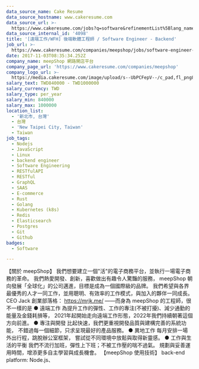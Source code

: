 ```yaml
---
data_source_name: Cake Resume
data_source_hostname: www.cakeresume.com
data_source_url: >-
  https://www.cakeresume.com/jobs?q=software&refinementList%5Blang_name%5D%5B0%5D=English&refinementList%5Bsalary_type%5D=per_year&range%5Bsalary_range%5D%5Bmin%5D=1000000&page=2
data_source_internal_id: '4098'
title: '[遠端工作/WFH] 後端軟體工程師 / Software Engineer - Backend'
job_url: >-
  https://www.cakeresume.com/companies/meepshop/jobs/software-engineer-backend-700-000
date: 2017-11-03T08:35:34.252Z
company_name: meepShop 網路開店平台
company_page_url: 'https://www.cakeresume.com/companies/meepshop'
company_logo_url: >-
  https://media.cakeresume.com/image/upload/s--UbPCFepV--/c_pad,fl_png8,h_200,w_200/v1509504375/pcotebjqdkfuqbvbt4xc.png
salary_text: TWD840000 - TWD1000000
salary_currency: TWD
salary_type: per_year
salary_min: 840000
salary_max: 1000000
location_list:
  - '新北市, 台灣'
  - 台灣
  - 'New Taipei City, Taiwan'
  - Taiwan
job_tags:
  - Nodejs
  - JavaScript
  - Linux
  - backend engineer
  - Software Engineering
  - RESTfulAPI
  - RESTful
  - GraphQL
  - SAAS
  - E-commerce
  - Rust
  - Golang
  - Kubernetes (k8s)
  - Redis
  - Elasticsearch
  - Postgres
  - Git
  - Github
badges:
  - Software

---
```


【關於 meepShop】 我們想要建立一個"活"的電子商務平台，並執行一場電子商務的革命。 我們熱愛開發、創新，喜歡做出有趣令人驚豔的服務， meepShop 朝向發展「全球化」的公司邁進，目標是成為一個國際級的品牌。 我們希望與各界最優秀的人才一同工作，並用聰明、有效率的工作模式，與加入的夥伴一同成長。 CEO Jack 創業部落格： https://mrjk.me/ ——而身為 meepShop 的工程師，很不一樣的是 ● 遠端工作 為提升工作的彈性、工作的專注(不被打擾)、減少通勤的能量及金錢耗損等， 2021年起開始走向遠端工作形態，2022年我們持續朝著這個方向前進。 ● 專注與開發 比起快速，我們更重視開發品質與建構完善的系統功能， 不錯過每一個細節，只求呈現最好的產品服務。 ● 異地工作 每月安排一場外出行程，跳脫辦公室框架， 嘗試從不同環境中放鬆與取得新靈感。 ● 工作與生活的平衡 我們不流行加班，彈性上下班；不被工作壓的喘不過氣。 規劃與妥善運用時間，增添更多自主學習與成長機會。 【meepShop 使用技術】 back-end platform: Node.js、